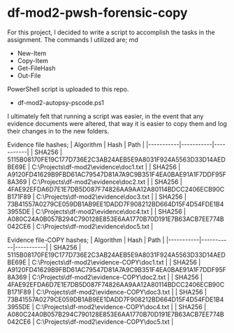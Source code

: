 # df-mod2-pwsh-forensic-copy

For this project, I decided to write a script to accomplish the tasks in the assignment. The commands I utilized are;
md
* New-Item
* Copy-Item
* Get-FileHash
* Out-File

PowerShell script is uploaded to this repo.
* df-mod2-autopsy-pscode.ps1 

I ultimately felt that running a script was easier, in the event that any evidence documents were altered, that way it is easier to copy them and log their changes in to the new folders.

Evidence file hashes;
| Algorithm  | Hash  | Path  |
|-----------|-----------|-----------|
| SHA256 | 5115B08170FE19C177D736E2C3AB24AEB5E9A8031F924A5563D33D14AEDBE69E | C:\Projects\df-mod2\evidence\doc1.txt |
| SHA256 | A9120FD41629B9FBD61AC79547D81A7A9C9B351F4EA0BAE91A1F7DDF95F8A369 | C:\Projects\df-mod2\evidence\doc2.txt |
| SHA256 | 4FAE92EFDA6D7E1E7DB5D087F74826AA9AA12A80114BDCC2406ECB90CB171F89 | C:\Projects\df-mod2\evidence\doc3.txt |
| SHA256 | 73B41557A0279CE059DB1AB9EE1DADD7F908212BD664D15F4D54FDE1B43955DE | C:\Projects\df-mod2\evidence\doc4.txt |
| SHA256 | A080C24A0B057B294C790128E853E6AA1770B70D191E7B63ACB7EE774B042CE6 | C:\Projects\df-mod2\evidence\doc5.txt |


Evidence file-COPY hashes;
| Algorithm  | Hash  | Path  |
|-----------|-----------|-----------|
| SHA256 | 5115B08170FE19C177D736E2C3AB24AEB5E9A8031F924A5563D33D14AEDBE69E | C:\Projects\df-mod2\evidence-COPY\doc1.txt |
| SHA256 | A9120FD41629B9FBD61AC79547D81A7A9C9B351F4EA0BAE91A1F7DDF95F8A369 | C:\Projects\df-mod2\evidence-COPY\doc2.txt |
| SHA256 | 4FAE92EFDA6D7E1E7DB5D087F74826AA9AA12A80114BDCC2406ECB90CB171F89 | C:\Projects\df-mod2\evidence-COPY\doc3.txt |
| SHA256 | 73B41557A0279CE059DB1AB9EE1DADD7F908212BD664D15F4D54FDE1B43955DE | C:\Projects\df-mod2\evidence-COPY\doc4.txt |
| SHA256 | A080C24A0B057B294C790128E853E6AA1770B70D191E7B63ACB7EE774B042CE6 | C:\Projects\df-mod2\evidence-COPY\doc5.txt |
